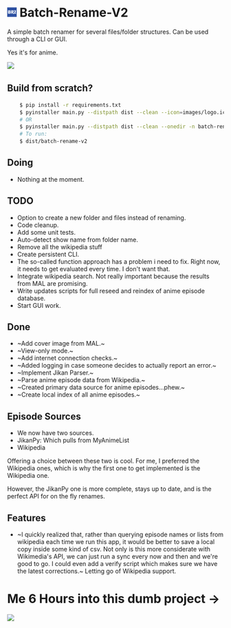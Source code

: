 # <img height=22px src="./images/logo.png"> Batch-Rename-V2

A simple batch renamer for several files/folder structures. Can be used through a CLI or GUI.

Yes it's for anime.

<img height="200px" src="https://www.pngkit.com/png/detail/294-2943980_7639058-thumbs-up-anime-meme.png">


## Build from scratch?
```bash
    $ pip install -r requirements.txt
    $ pyinstaller main.py --distpath dist --clean --icon=images/logo.ico --onefile -n Batch-Rename-V2-0.1a
    # OR
    $ pyinstaller main.py --distpath dist --clean --onedir -n batch-rename-v2
    # To run:
    $ dist/batch-rename-v2
```

## Doing
- Nothing at the moment.

## TODO
- Option to create a new folder and files instead of renaming.
- Code cleanup.
- Add some unit tests.
- Auto-detect show name from folder name.
- Remove all the wikipedia stuff
- Create persistent CLI.
- The so-called function approach has a problem i need to fix. Right now, it needs to get evaluated every time. I don't want that.
- Integrate wikipedia search. Not really important because the results from MAL are promising.
- Write updates scripts for full reseed and reindex of anime episode database.
- Start GUI work.

## Done
- ~Add cover image from MAL.~
- ~View-only mode.~
- ~Add internet connection checks.~
- ~Added logging in case someone decides to actually report an error.~
- ~Implement Jikan Parser.~
- ~Parse anime episode data from Wikipedia.~
- ~Created primary data source for anime episodes...phew.~
- ~Create local index of all anime episodes.~

## Episode Sources
- We now have two sources.
- JikanPy: Which pulls from MyAnimeList
- Wikipedia

Offering a choice between these two is cool. For me, I preferred the Wikipedia ones, which is why the first one to get implemented is the Wikipedia one.

However, the JikanPy one is more complete, stays up to date, and is the perfect API for on the fly renames.

## Features
- ~I quickly realized that, rather than querying episode names or lists from wikipedia each time we run this app, it would be better to save a local copy inside some kind of csv. Not only is this more considerate with Wikimedia's API, we can just run a sync every now and then and we're good to go. I could even add a verify script which makes sure we have the latest corrections.~ Letting go of Wikipedia support.

# Me 6 Hours into this dumb project ->
<img src="https://i.ytimg.com/vi/jtTBYMvLBbw/maxresdefault.jpg">